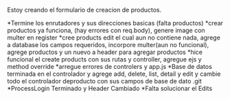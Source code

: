 <!--**! Bruno -->
Estoy creando el formulario de creacion de productos.
<!--**? Mateo -->
*Termine los enrutadores y sus direcciones basicas (falta productos)
*crear productos ya funciona, (hay errores con req.body), genere image con multer en register
*cree products edit el cual aun no contiene nada, agrege a database los campos requeridos, incorpore multer(aun no funcional), agrege productos y un nuevo <a> a header para agregar productos
*hice funcional el create products con sus rutas y controller, agregue ejs y method override
*arregue errores de controlers y app.js
*Base de datos terminada en el controlador y agrege add, delete, list, detail y edit y cambie todo el controlador deproducto con sus campos de base de dato .git
*ProcessLogin Terminado y Header Cambiado
*Falta solucionar el Edits
<!--**TODO Nicklas -->

<!--*** Tomy -->